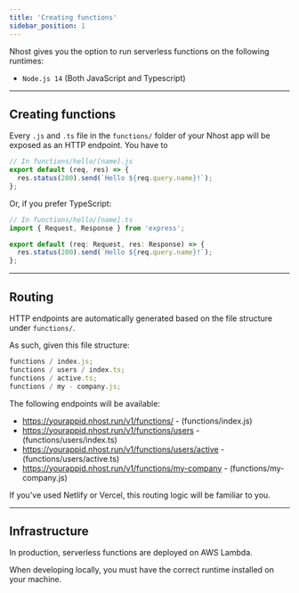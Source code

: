 ```yaml
---
title: 'Creating functions'
sidebar_position: 1
---
```


Nhost gives you the option to run serverless functions on the following runtimes:

- `Node.js 14` (Both JavaScript and Typescript)

---

## Creating functions

Every `.js` and `.ts` file in the `functions/` folder of your Nhost app will be exposed as an HTTP endpoint. You have to

```js
// In functions/hello/[name].js
export default (req, res) => {
  res.status(200).send(`Hello ${req.query.name}!`);
};
```

Or, if you prefer TypeScript:

```ts
// In functions/hello/[name].ts
import { Request, Response } from 'express';

export default (req: Request, res: Response) => {
  res.status(200).send(`Hello ${req.query.name}!`);
};
```

---

## Routing

HTTP endpoints are automatically generated based on the file structure under `functions/`.

As such, given this file structure:

```js
functions / index.js;
functions / users / index.ts;
functions / active.ts;
functions / my - company.js;
```

The following endpoints will be available:

- https://yourappid.nhost.run/v1/functions/ - (functions/index.js)
- https://yourappid.nhost.run/v1/functions/users - (functions/users/index.ts)
- https://yourappid.nhost.run/v1/functions/users/active - (functions/users/active.ts)
- https://yourappid.nhost.run/v1/functions/my-company - (functions/my-company.js)

If you've used Netlify or Vercel, this routing logic will be familiar to you.

---

## Infrastructure

In production, serverless functions are deployed on AWS Lambda.

When developing locally, you must have the correct runtime installed on your machine.
